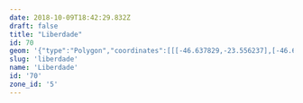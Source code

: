 ```yaml
---
date: 2018-10-09T18:42:29.832Z
draft: false
title: "Liberdade"
id: 70
geom: '{"type":"Polygon","coordinates":[[[-46.637829,-23.556237],[-46.638846,-23.558752],[-46.639096,-23.559222],[-46.639633,-23.559909],[-46.639881,-23.560363],[-46.64027,-23.561572],[-46.640559,-23.563893],[-46.640937,-23.565329],[-46.640836,-23.567527],[-46.641156,-23.570618],[-46.64111,-23.570626],[-46.641267,-23.573234],[-46.635434,-23.575083],[-46.633851,-23.574993],[-46.633721,-23.575029],[-46.634311,-23.575444],[-46.634174,-23.575632],[-46.633682,-23.575651],[-46.633514,-23.575841],[-46.633025,-23.576819],[-46.632883,-23.577988],[-46.632746,-23.578284],[-46.632516,-23.578561],[-46.629194,-23.578849],[-46.628865,-23.578776],[-46.628584,-23.578793],[-46.6283,-23.578679],[-46.627957,-23.578387],[-46.627915,-23.578243],[-46.625551,-23.578221],[-46.622843,-23.565223],[-46.623185,-23.565019],[-46.623346,-23.563933],[-46.623781,-23.563292],[-46.623881,-23.561859],[-46.624346,-23.561887],[-46.625309,-23.561662],[-46.624505,-23.559212],[-46.626331,-23.558389],[-46.626844,-23.554576],[-46.626915,-23.554563],[-46.627345,-23.55554],[-46.627573,-23.555856],[-46.628049,-23.556208],[-46.628595,-23.556393],[-46.633147,-23.556702],[-46.634812,-23.55675],[-46.636697,-23.556555],[-46.637829,-23.556237]]]}'
slug: 'liberdade'
name: 'Liberdade'
id: '70'
zone_id: '5'
---
```

		